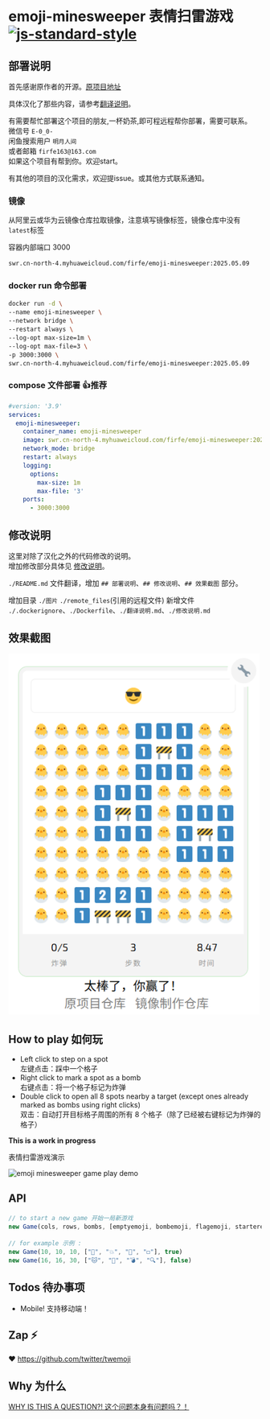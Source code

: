 # emoji-minesweeper 表情扫雷游戏 [![js-standard-style](https://img.shields.io/badge/code%20style-standard-brightgreen.svg?style=flat)](https://github.com/feross/standard)


## 部署说明

首先感谢原作者的开源。[原项目地址](https://github.com/muan/emoji-minesweeper)

具体汉化了那些内容，请参考[翻译说明](./翻译说明.md)。


有需要帮忙部署这个项目的朋友,一杯奶茶,即可程远程帮你部署，需要可联系。  
微信号 `E-0_0-`  
闲鱼搜索用户 `明月人间`  
或者邮箱 `firfe163@163.com`  
如果这个项目有帮到你。欢迎start。

有其他的项目的汉化需求，欢迎提issue。或其他方式联系通知。

### 镜像

从阿里云或华为云镜像仓库拉取镜像，注意填写镜像标签，镜像仓库中没有`latest`标签

容器内部端口 3000

```bash
swr.cn-north-4.myhuaweicloud.com/firfe/emoji-minesweeper:2025.05.09
```

### docker run 命令部署

```bash
docker run -d \
--name emoji-minesweeper \
--network bridge \
--restart always \
--log-opt max-size=1m \
--log-opt max-file=3 \
-p 3000:3000 \
swr.cn-north-4.myhuaweicloud.com/firfe/emoji-minesweeper:2025.05.09
```
### compose 文件部署 👍推荐

```yaml
#version: '3.9'
services:
  emoji-minesweeper:
    container_name: emoji-minesweeper
    image: swr.cn-north-4.myhuaweicloud.com/firfe/emoji-minesweeper:2025.05.09
    network_mode: bridge
    restart: always
    logging:
      options:
        max-size: 1m
        max-file: '3'
    ports:
      - 3000:3000
```

## 修改说明

这里对除了汉化之外的代码修改的说明。  
增加修改部分具体见 [修改说明](./修改说明.md)。

`./README.md` 文件翻译，增加 `## 部署说明`、`## 修改说明`、`## 效果截图` 部分。

增加目录 `./图片` `./remote_files`(引用的远程文件)
新增文件 `./.dockerignore`、`./Dockerfile`、`./翻译说明.md`、`./修改说明.md`

## 效果截图

<img src="图片/效果图.png" width="500" />


## How to play 如何玩

- Left click to step on a spot  
  左键点击：踩中一个格子
- Right click to mark a spot as a bomb  
  右键点击：将一个格子标记为炸弹
- Double click to open all 8 spots nearby a target (except ones already marked as bombs using right clicks)  
  双击：自动打开目标格子周围的所有 8 个格子（除了已经被右键标记为炸弹的格子）

**This is a work in progress**

表情扫雷游戏演示

![emoji minesweeper game play demo](https://cloud.githubusercontent.com/assets/1153134/7797311/19c09214-031d-11e5-99c3-2a380ac7984e.gif)

## API

```javascript
// to start a new game 开始一局新游戏
new Game(cols, rows, bombs, [emptyemoji, bombemoji, flagemoji, starteremoji], twemojiOrNot)

// for example 示例 :
new Game(10, 10, 10, ["🌱", "💥", "🚩", "◻️"], true)
new Game(16, 16, 30, ["🐱", "📛", "💣", "🔍"], false)
```

## Todos 待办事项

- Mobile! 支持移动端！

## Zap ⚡

❤️ https://github.com/twitter/twemoji

## Why 为什么

[WHY IS THIS A QUESTION?! 这个问题本身有问题吗？！](https://twitter.com/muanchiou/status/601633821012856832)
